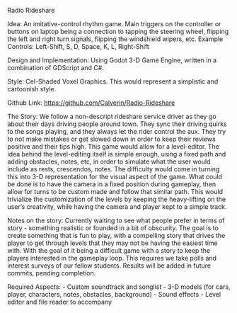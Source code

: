 Radio Rideshare

Idea: An imitative-control rhythm game. Main triggers on the controller or buttons on laptop being a connection to tapping the steering wheel, flipping the left and right turn signals, flipping the windshield wipers, etc.
Example Controls: Left-Shift, S, D, Space, K, L, Right-Shift

Design and Implementation: Using Godot 3-D Game Engine, written in a combination of GDScript and C#.

Style: Cel-Shaded Voxel Graphics. This would represent a simplistic and cartoonish style.

Github Link: https://github.com/Calverin/Radio-Rideshare

The Story:
	We follow a non-descript rideshare service driver as they go about their days driving people around town. They sync their driving quirks to the songs playing, and they always let the rider control the aux. They try to not make mistakes or get slowed down in order to keep their reviews positive and their tips high.
	This game would allow for a level-editor. The idea behind the level-editing itself is simple enough, using a fixed path and adding obstacles, notes, etc, in order to simulate what the user would include as rests, crescendos, notes.
	The difficulty would come in turning this into 3-D representation for the visual aspect of the game. What could be done is to have the camera in a fixed position during gameplay, then allow for turns to be custom made and follow that similar path. This would trivialize the customization of the levels by keeping the heavy-lifting on the user’s creativity, while having the camera and player kept to a simple track.

Notes on the story:
	Currently waiting to see what people prefer in terms of story - something realistic or founded in a bit of obscurity. The goal is to create something that is fun to play, with a compelling story that drives the player to get through levels that they may not be having the easiest time with. With the goal of it being a difficult game with a story to keep the players interested in the gameplay loop.
	This requires we take polls and interest surveys of our fellow students. Results will be added in future commits, pending completion.

Required Aspects:
	 - Custom soundtrack and songlist
	 - 3-D models (for cars, player, characters, notes, obstacles, background)
	 - Sound effects
	 - Level editor and file reader to accompany